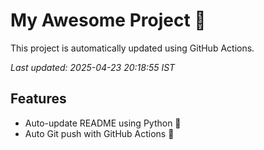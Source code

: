 # My Awesome Project 🚀

This project is automatically updated using GitHub Actions.

_Last updated: 2025-04-23 20:18:55 IST_

## Features
- Auto-update README using Python 🐍
- Auto Git push with GitHub Actions 🤖
